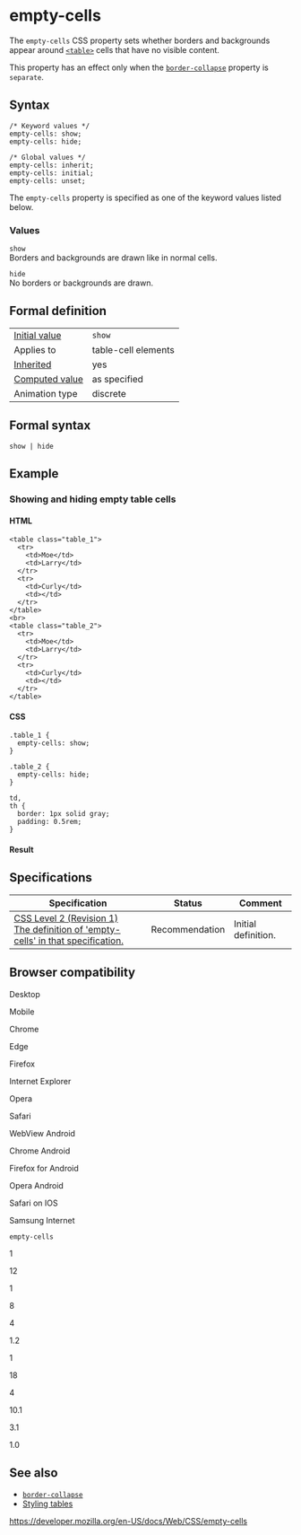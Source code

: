 # empty-cells

The `empty-cells` CSS property sets whether borders and backgrounds appear around [`<table>`](https://developer.mozilla.org/en-US/docs/Web/HTML/Element/table) cells that have no visible content.

This property has an effect only when the [`border-collapse`](border-collapse) property is `separate`.

## Syntax

    /* Keyword values */
    empty-cells: show;
    empty-cells: hide;

    /* Global values */
    empty-cells: inherit;
    empty-cells: initial;
    empty-cells: unset;

The `empty-cells` property is specified as one of the keyword values listed below.

### Values

`show`  
Borders and backgrounds are drawn like in normal cells.

`hide`  
No borders or backgrounds are drawn.

## Formal definition

<table><tbody><tr class="odd"><td><a href="initial_value">Initial value</a></td><td><code>show</code></td></tr><tr class="even"><td>Applies to</td><td>table-cell elements</td></tr><tr class="odd"><td><a href="inheritance">Inherited</a></td><td>yes</td></tr><tr class="even"><td><a href="computed_value">Computed value</a></td><td>as specified</td></tr><tr class="odd"><td>Animation type</td><td>discrete</td></tr></tbody></table>

## Formal syntax

    show | hide

## Example

### Showing and hiding empty table cells

#### HTML

    <table class="table_1">
      <tr>
        <td>Moe</td>
        <td>Larry</td>
      </tr>
      <tr>
        <td>Curly</td>
        <td></td>
      </tr>
    </table>
    <br>
    <table class="table_2">
      <tr>
        <td>Moe</td>
        <td>Larry</td>
      </tr>
      <tr>
        <td>Curly</td>
        <td></td>
      </tr>
    </table>

#### CSS

    .table_1 {
      empty-cells: show;
    }

    .table_2 {
      empty-cells: hide;
    }

    td,
    th {
      border: 1px solid gray;
      padding: 0.5rem;
    }

#### Result

## Specifications

<table><thead><tr class="header"><th>Specification</th><th>Status</th><th>Comment</th></tr></thead><tbody><tr class="odd"><td><a href="https://www.w3.org/TR/CSS2/tables.html#empty-cells">CSS Level 2 (Revision 1)<br />
<span class="small">The definition of 'empty-cells' in that specification.</span></a></td><td><span class="spec-rec">Recommendation</span></td><td>Initial definition.</td></tr></tbody></table>

## Browser compatibility

Desktop

Mobile

Chrome

Edge

Firefox

Internet Explorer

Opera

Safari

WebView Android

Chrome Android

Firefox for Android

Opera Android

Safari on IOS

Samsung Internet

`empty-cells`

1

12

1

8

4

1.2

1

18

4

10.1

3.1

1.0

## See also

- [`border-collapse`](border-collapse)
- [Styling tables](https://developer.mozilla.org/en-US/docs/Learn/CSS/Building_blocks/Styling_tables)

<a href="https://developer.mozilla.org/en-US/docs/Web/CSS/empty-cells" class="_attribution-link">https://developer.mozilla.org/en-US/docs/Web/CSS/empty-cells</a>
